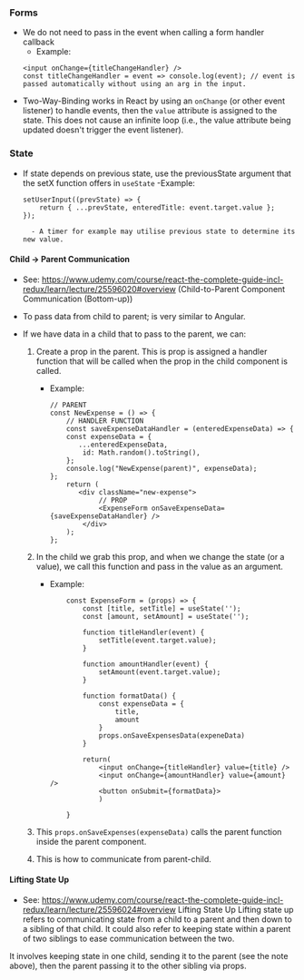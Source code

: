 ### Forms

- We do not need to pass in the event when calling a form handler callback
  - Example:
  ```
  <input onChange={titleChangeHandler} />
  const titleChangeHandler = event => console.log(event); // event is passed automatically without using an arg in the input.
  ```
- Two-Way-Binding works in React by using an `onChange` (or other event listener) to handle events, then the `value` attribute is assigned to the state. This does not cause an infinite loop (i.e., the value attribute being updated doesn't trigger the event listener).

### State

- If state depends on previous state, use the previousState argument that the setX function offers in `useState`
  -Example:
  ```
  setUserInput((prevState) => {
      return { ...prevState, enteredTitle: event.target.value };
  });
  ```
        - A timer for example may utilise previous state to determine its new value.

#### Child -> Parent Communication

- See: https://www.udemy.com/course/react-the-complete-guide-incl-redux/learn/lecture/25596020#overview (Child-to-Parent Component Communication (Bottom-up))
- To pass data from child to parent; is very similar to Angular.
- If we have data in a child that to pass to the parent, we can:

  1. Create a prop in the parent. This is prop is assigned a handler function that will be called when the prop in the child component is called.
     - Example:
       ```
       // PARENT
       const NewExpense = () => {
           // HANDLER FUNCTION
           const saveExpenseDataHandler = (enteredExpenseData) => {
           const expenseData = {
              ...enteredExpenseData,
               id: Math.random().toString(),
           };
           console.log("NewExpense(parent)", expenseData);
       };
           return (
              <div className="new-expense">
                   // PROP
                   <ExpenseForm onSaveExpenseData={saveExpenseDataHandler} />
               </div>
           );
       };
       ```
  2. In the child we grab this prop, and when we change the state (or a value), we call this function and pass in the value as an argument.

     - Example:

       ```
           const ExpenseForm = (props) => {
               const [title, setTitle] = useState('');
               const [amount, setAmount] = useState('');

               function titleHandler(event) {
                   setTitle(event.target.value);
               }

               function amountHandler(event) {
                   setAmount(event.target.value);
               }

               function formatData() {
                   const expenseData = {
                       title,
                       amount
                   }
                   props.onSaveExpensesData(expeneData)
               }

               return(
                   <input onChange={titleHandler} value={title} />
                   <input onChange={amountHandler} value={amount} />
                   <button onSubmit={formatData}>
                   )

           }
       ```

  3. This `props.onSaveExpenses(expenseData)` calls the parent function inside the parent component.
  4. This is how to communicate from parent-child.

#### Lifting State Up

- See: https://www.udemy.com/course/react-the-complete-guide-incl-redux/learn/lecture/25596024#overview Lifting State Up
  Lifting state up refers to communicating state from a child to a parent and then down to a sibling of that child. It could also refer to keeping state within a parent of two siblings to ease communication between the two.

It involves keeping state in one child, sending it to the parent (see the note above), then the parent passing it to the other sibling via props.
